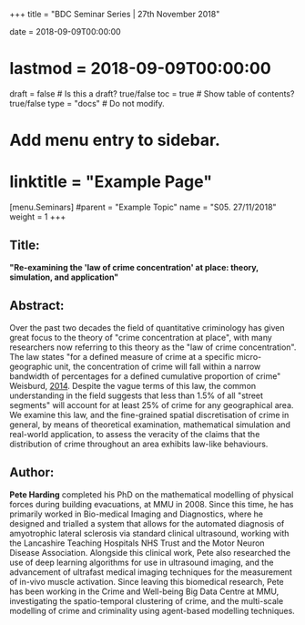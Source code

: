 +++
title = "BDC Seminar Series | 27th November 2018"

date = 2018-09-09T00:00:00
# lastmod = 2018-09-09T00:00:00

draft = false  # Is this a draft? true/false
toc = true  # Show table of contents? true/false
type = "docs"  # Do not modify.

# Add menu entry to sidebar.
# linktitle = "Example Page"
[menu.Seminars]
  #parent = "Example Topic"
  name = "S05. 27/11/2018"
  weight = 1
+++

## **Title:**

**"Re-examining the 'law of crime concentration' at place: theory, simulation, and application"**
  
## **Abstract:**

Over the past two decades the field of quantitative criminology has given great focus to the theory of "crime concentration at place", with many researchers now referring to this theory as the "law of crime concentration". The law states "for a defined measure of crime at a specific micro-geographic unit, the concentration of crime will fall within a narrow bandwidth of percentages for a defined cumulative proportion of crime" Weisburd, [2014](https://onlinelibrary.wiley.com/doi/full/10.1111/1745-9125.12070).  Despite the vague terms of this law, the common understanding in the field suggests that less than 1.5% of all "street segments" will account for at least 25% of crime for any geographical area.  We examine this law, and the fine-grained spatial discretisation of crime in general, by means of theoretical examination, mathematical simulation and real-world application, to assess the veracity of the claims that the distribution of crime throughout an area exhibits law-like behaviours.

## **Author:**

**Pete Harding** completed his PhD on the mathematical modelling of physical forces during building evacuations, at MMU in 2008.  Since this time, he has primarily worked in Bio-medical Imaging and Diagnostics, where he designed and trialled a system that allows for the automated diagnosis of amyotrophic lateral sclerosis via standard clinical ultrasound, working with the Lancashire Teaching Hospitals NHS Trust and the Motor Neuron Disease Association.  Alongside this clinical work, Pete also researched the use of deep learning algorithms for use in ultrasound imaging, and the advancement of ultrafast medical imaging techniques for the measurement of in-vivo muscle activation.  Since leaving this biomedical research, Pete has been working in the Crime and Well-being Big Data Centre at MMU, investigating the spatio-temporal clustering of crime, and the multi-scale modelling of crime and criminality using agent-based modelling techniques.
